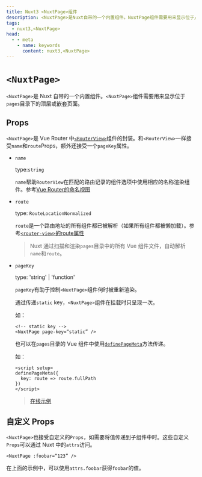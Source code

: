 ```yaml
---
title: Nuxt3 <NuxtPage>组件
description: <NuxtPage>是Nuxt自带的一个内置组件。NuxtPage组件需要用来显示位于/pages目录下的顶层或嵌套页面。
tags: 
  - nuxt3,<NuxtPage>
head:
  - - meta
    - name: keywords
      content: nuxt3,<NuxtPage>
---
```


# `<NuxtPage>`

`<NuxtPage>`是 Nuxt 自带的一个内置组件。`<NuxtPage>`组件需要用来显示位于`pages`目录下的顶层或嵌套页面。

## Props

`<NuxtPage>`是 Vue Router 中[`<RouterView>`](https://router.vuejs.org/zh/api/index.html#router-view-props)组件的封装。和`<RouterView>`一样接受`name`和`route`Props，额外还接受一个`pageKey`属性。

- `name`

    type:`string`

    `name`帮助`RouterView`在匹配的路由记录的组件选项中使用相应的名称渲染组件。参考[Vue Router的命名视图](https://router.vuejs.org/zh/guide/essentials/named-views.html)

- `route`

    type: `RouteLocationNormalized`

    `route`是一个路由地址的所有组件都已被解析（如果所有组件都被懒加载）。参考[`<router-view>`的route属性](https://router.vuejs.org/zh/api/index.html#route)

    > Nuxt 通过扫描和渲染`pages`目录中的所有 Vue 组件文件，自动解析`name`和`route`。

- `pageKey`

    type: 'string' | 'function'

    `pageKey`有助于控制`<NuxtPage>`组件何时被重新渲染。

    通过传递`static` key，`<NuxtPage>`组件在挂载时只呈现一次。

    如：

    ```vue
    <!-- static key -->
    <NuxtPage page-key=“static” />
    ```

    也可以在`pages`目录的 Vue 组件中使用[`definePageMeta`](/nuxt3/directory-pages#子路由-keys)方法传递。

    如：

    ```vue
    <script setup>
    definePageMeta({
      key: route => route.fullPath
    })
    </script>
    ```
    
    > [在线示例](https://stackblitz.com/github/nuxt/framework/tree/main/examples/routing/pages?file=app.vue)

## 自定义 Props

`<NuxtPage>`也接受自定义的`Props`，如需要将值传递到子组件中时。这些自定义`Props`可以通过 Nuxt 中的`attrs`访问。

```vue
<NuxtPage :foobar=“123” />
```

在上面的示例中，可以使用`attrs.foobar`获得`foobar`的值。